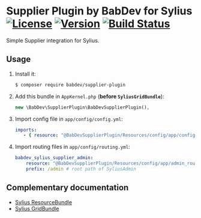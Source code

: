 # Supplier Plugin by BabDev for Sylius [![License](https://img.shields.io/packagist/l/babdev/supplier-plugin.svg)](https://packagist.org/packages/babdev/supplier-plugin) [![Version](https://img.shields.io/packagist/v/babdev/supplier-plugin.svg)](https://packagist.org/packages/babdev/supplier-plugin) [![Build Status](https://travis-ci.org/BabDev/SupplierPlugin.svg?branch=master)](https://travis-ci.org/BabDev/SupplierPlugin)

Simple Supplier integration for Sylius.

## Usage

1. Install it:

    ```bash
    $ composer require babdev/supplier-plugin
    ```
    
2. Add this bundle in `AppKernel.php` (**before `SyliusGridBundle`**):

    ```php
    new \BabDev\SupplierPlugin\BabDevSupplierPlugin(),
    ```

3. Import config file in `app/config/config.yml`:

    ```yaml
    imports:
       - { resource: "@BabDevSupplierPlugin/Resources/config/app/config.yml" }
    ```

4. Import routing files in `app/config/routing.yml`:

    ```yaml
    babdev_sylius_supplier_admin:
        resource: "@BabDevSupplierPlugin/Resources/config/app/admin_routing.yml"
        prefix: /admin # root path of SyliusAdmin
    ```

## Complementary documentation

- [Sylius ResourceBundle](http://docs.sylius.org/en/latest/bundles/SyliusResourceBundle/)
- [Sylius GridBundle](http://docs.sylius.org/en/latest/bundles/SyliusGridBundle/)
